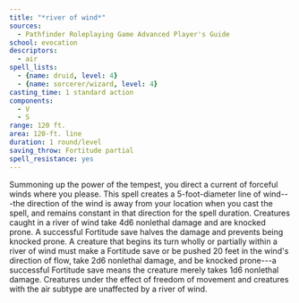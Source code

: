 ```yaml
---
title: "*river of wind*"
sources:
  - Pathfinder Roleplaying Game Advanced Player's Guide
school: evocation
descriptors:
  - air
spell_lists:
  - {name: druid, level: 4}
  - {name: sorcerer/wizard, level: 4}
casting_time: 1 standard action
components:
  - V
  - S
range: 120 ft.
area: 120-ft. line
duration: 1 round/level
saving_throw: Fortitude partial
spell_resistance: yes
---
```


Summoning up the power of the tempest, you direct a current of forceful winds where you please. This spell creates a 5-foot-diameter line of wind---the direction of the wind is away from your location when you cast the spell, and remains constant in that direction for the spell duration. Creatures caught in a river of wind take 4d6 nonlethal damage and are knocked prone. A successful Fortitude save halves the damage and prevents being knocked prone.
A creature that begins its turn wholly or partially within a river of wind must make a Fortitude save or be pushed 20 feet in the wind's direction of flow, take 2d6 nonlethal damage, and be knocked prone---a successful Fortitude save means the creature merely takes 1d6 nonlethal damage. Creatures under the effect of freedom of movement and creatures with the air subtype are unaffected by a river of wind.

